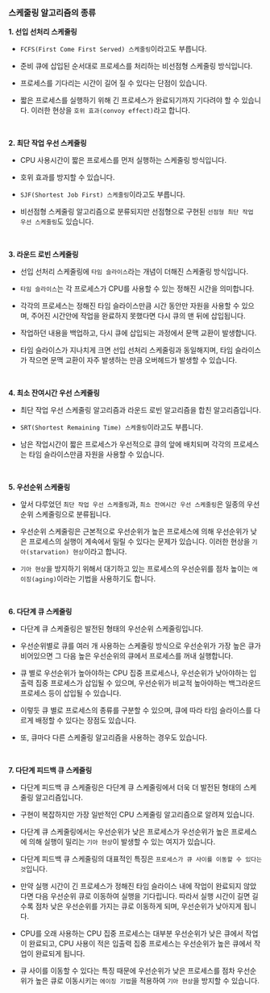 ### 스케줄링 알고리즘의 종류

**1. 선입 선처리 스케줄링**

- `FCFS(First Come First Served) 스케줄링`이라고도 부릅니다.

- 준비 큐에 삽입된 순서대로 프로세스를 처리하는 비선점형 스케줄링 방식입니다.

- 프로세스를 기다리는 시간이 길어 질 수 있다는 단점이 있습니다.

- 짧은 프로세스를 실행하기 위해 긴 프로세스가 완료되기까지 기다려야 할 수 있습니다. 이러한 현상을 `호위 효과(convoy effect)`라고 합니다.

<br>

**2. 최단 작업 우선 스케줄링**

- CPU 사용시간이 짧은 프로세스를 먼저 실행하는 스케줄링 방식입니다.

- 호위 효과를 방지할 수 있습니다.

- `SJF(Shortest Job First) 스케줄링`이라고도 부릅니다.

- 비선점형 스케줄링 알고리즘으로 분류되지만 선점형으로 구현된 `선점형 최단 작업 우선 스케줄링`도 있습니다.

<br>

**3. 라운드 로빈 스케줄링**

- 선입 선처리 스케줄링에 `타임 슬라이스`라는 개념이 더해진 스케줄링 방식입니다.

- `타임 슬라이스`는 각 프로세스가 CPU를 사용할 수 있는 정해진 시간을 의미합니다.

- 각각의 프로세스는 정해진 타임 슬라이스만큼 시간 동안만 자원을 사용할 수 있으며, 주어진 시간안에 작업을 완료하지 못했다면 다시 큐의 맨 뒤에 삽입됩니다.

- 작업하던 내용을 백업하고, 다시 큐에 삽입되는 과정에서 문맥 교환이 발생합니다.

- 타임 슬라이스가 지나치게 크면 선입 선처리 스케줄링과 동일해지며, 타임 슬라이스가 작으면 문맥 교환이 자주 발생하는 만큼 오버헤드가 발생할 수 있습니다.

<br>

**4. 최소 잔여시간 우선 스케줄링**

- 최단 작업 우선 스케줄링 알고리즘과 라운드 로빈 알고리즘을 합친 알고리즘입니다.

- `SRT(Shortest Remaining Time) 스케줄링`이라고도 부릅니다.

- 남은 작업시간이 짧은 프로세스가 우선적으로 큐의 앞에 배치되며 각각의 프로세스는 타임 슬라이스만큼 자원을 사용할 수 있습니다.

<br>

**5. 우선순위 스케줄링**

- 앞서 다루었던 `최단 작업 우선 스케줄링`과, `최소 잔여시간 우선 스케줄링`은 일종의 우선순위 스케줄링으로 분류됩니다.

- 우선순위 스케줄링은 근본적으로 우선순위가 높은 프로세스에 의해 우선순위가 낮은 프로세스의 실행이 계속에서 밀릴 수 있다는 문제가 있습니다. 이러한 현상을 `기아(starvation) 현상`이라고 합니다.

- `기아 현상`을 방지하기 위해서 대기하고 있는 프로세스의 우선순위를 점차 높이는 `에이징(aging)`이라는 기법을 사용하기도 합니다.

<br>

**6. 다단계 큐 스케줄링**

- 다단계 큐 스케줄링은 발전된 형태의 우선순위 스케줄링입니다.

- 우선순위별로 큐를 여러 개 사용하는 스케줄링 방식으로 우선순위가 가장 높은 큐가 비어있으면 그 다음 높은 우선순위의 큐에서 프로세스를 꺼내 실행합니다.

- 큐 별로 우선순위가 높아야하는 CPU 집중 프로세스나, 우선순위가 낮아야하는 입출력 집중 프로세스가 삽입될 수 있으며, 우선순위가 비교적 높아야하는 백그라운드 프로세스 등이 삽입될 수 있습니다.

- 이렇듯 큐 별로 프로세스의 종류를 구분할 수 있으며, 큐에 따라 타임 슬라이스를 다르게 배정할 수 있다는 장점도 있습니다.

- 또, 큐마다 다른 스케줄링 알고리즘을 사용하는 경우도 있습니다.

<br>

**7. 다단계 피드백 큐 스케줄링**

- 다단계 피드백 큐 스케줄링은 다단계 큐 스케줄링에서 더욱 더 발전된 형태의 스케줄링 알고리즘입니다.

- 구현이 복잡하지만 가장 일반적인 CPU 스케줄링 알고리즘으로 알려져 있습니다.

- 다단계 큐 스케줄링에서는 우선순위가 낮은 프로세스가 우선순위가 높은 프로세스에 의해 실행이 밀리는 `기아 현상`이 발생할 수 있는 여지가 있습니다.

- 다단계 피드백 큐 스케줄링의 대표적인 특징은 `프로세스가 큐 사이를 이동할 수 있다는 것`입니다.

- 만약 실행 시간이 긴 프로세스가 정해진 타임 슬라이스 내에 작업이 완료되지 않았다면 다음 우선순위 큐로 이동하여 실행을 기다립니다. 따라서 실행 시간이 길면 길수록 점차 낮은 우선순위를 가지는 큐로 이동하게 되며, 우선순위가 낮아지게 됩니다.

- CPU를 오래 사용하는 CPU 집중 프로세스는 대부분 우선순위가 낮은 큐에서 작업이 완료되고, CPU 사용이 적은 입출력 집중 프로세스는 우선순위가 높은 큐에서 작업이 완료되게 됩니다.

- 큐 사이를 이동할 수 있다는 특징 때문에 우선순위가 낮은 프로세스를 점차 우선순위가 높은 큐로 이동시키는 `에이징 기법`을 적용하여 `기아 현상`을 방지할 수 있습니다.

  <br>
